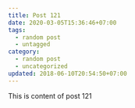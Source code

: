```yaml
---
title: Post 121
date: 2020-03-05T15:36:46+07:00
tags:
  - random post
  - untagged
category:
  - random post
  - uncategorized
updated: 2018-06-10T20:54:50+07:00
---
```

This is content of post 121